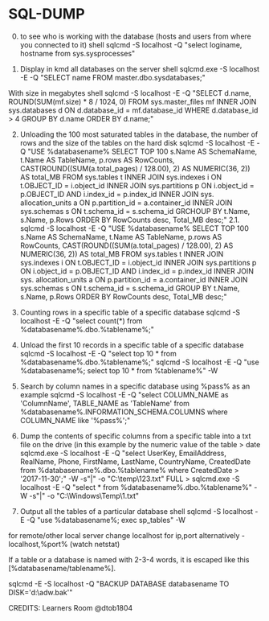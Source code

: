 # SQL-DUMP

0. to see who is working with the database (hosts and users from where you connected to it)
shell sqlcmd -S localhost -Q "select loginame, hostname from sys.sysprocesses"

1. Display in kmd all databases on the server
shell sqlcmd.exe -S localhost -E -Q "SELECT name FROM master.dbo.sysdatabases;"

With size in megabytes
shell sqlcmd -S localhost -E -Q "SELECT d.name, ROUND(SUM(mf.size) * 8 / 1024, 0) FROM sys.master_files mf INNER JOIN sys.databases d ON d.database_id = mf.database_id WHERE d.database_id > 4 GROUP BY d.name ORDER BY d.name;"

2. Unloading the 100 most saturated tables in the database, the number of rows and the size of the tables on the hard disk
sqlcmd -S localhost -E -Q "USE %databasename% SELECT TOP 100 s.Name AS SchemaName, t.Name AS TableName, p.rows AS RowCounts, CAST(ROUND((SUM(a.total_pages) / 128.00), 2) AS NUMERIC(36, 2)) AS total_MB FROM sys.tables t INNER JOIN sys.indexes i ON t.OBJECT_ID = i.object_id INNER JOIN sys.partitions p ON i.object_id = p.OBJECT_ID AND i.index_id = p.index_id INNER JOIN sys. allocation_units a ON p.partition_id = a.container_id INNER JOIN sys.schemas s ON t.schema_id = s.schema_id GRCHOUP BY t.Name, s.Name, p.Rows ORDER BY RowCounts desc, Total_MB desc;"
2.1.
sqlcmd -S localhost -E -Q "USE %databasename% SELECT TOP 100 s.Name AS SchemaName, t.Name AS TableName, p.rows AS RowCounts, CAST(ROUND((SUM(a.total_pages) / 128.00), 2) AS NUMERIC(36, 2)) AS total_MB FROM sys.tables t INNER JOIN sys.indexes i ON t.OBJECT_ID = i.object_id INNER JOIN sys.partitions p ON i.object_id = p.OBJECT_ID AND i.index_id = p.index_id INNER JOIN sys. allocation_units a ON p.partition_id = a.container_id INNER JOIN sys.schemas s ON t.schema_id = s.schema_id GROUP BY t.Name, s.Name, p.Rows ORDER BY RowCounts desc, Total_MB desc;"

3. Counting rows in a specific table of a specific database
sqlcmd -S localhost -E -Q "select count(*) from %databasename%.dbo.%tablename%;"

4. Unload the first 10 records in a specific table of a specific database
sqlcmd -S localhost -E -Q "select top 10 * from %databasename%.dbo.%tablename%;"
sqlcmd -S localhost -E -Q "use %databasename%; select top 10 * from %tablename%" -W

5. Search by column names in a specific database using %pass% as an example
sqlcmd -S localhost -E -Q "select COLUMN_NAME as 'ColumnName', TABLE_NAME as 'TableName' from %databasename%.INFORMATION_SCHEMA.COLUMNS where COLUMN_NAME like '%pass%';"

6. Dump the contents of specific columns from a specific table into a txt file on the drive (in this example by the numeric value of the table > date
sqlcmd.exe -S localhost -E -Q "select UserKey, EmailAddress, RealName, Phone, FirstName, LastName, CountryName, CreatedDate from %databasename%.dbo.%tablename% where CreatedDate > '2017-11-30';" -W -s"|" -o "C:\temp\123.txt"
FULL >
sqlcmd.exe -S localhost -E -Q "select * from %databasename%.dbo.%tablename%" -W -s"|" -o "C:\Windows\Temp\1.txt"

7. Output all the tables of a particular database
shell sqlcmd -S localhost -E -Q "use %databasename%; exec sp_tables" -W

for remote/other local server change localhost for ip,port
alternatively - localhost,%port% (watch netstat)

If a table or a database is named with 2-3-4 words, it is escaped like this [%databasename/tablename%].

sqlcmd -E -S localhost -Q "BACKUP DATABASE databasename TO DISK='d:\adw.bak'"

CREDITS: Learners Room @dtob1804
